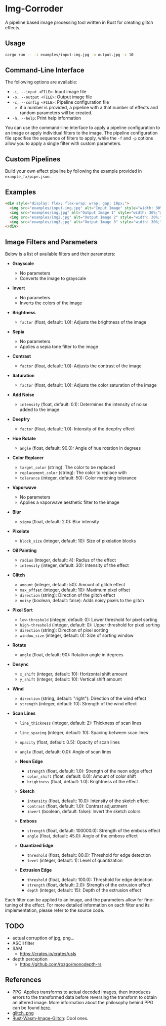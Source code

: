 # Img-Corroder

A pipeline based image processing tool written in Rust for creating glitch effects.

## Usage

```sh
cargo run -- -i examples/input-img.jpg -o output.jpg -c 10
```

## Command-Line Interface

The following options are available:

- `-i, --input <FILE>`: Input image file
- `-o, --output <FILE>`: Output image file
- `-c, --config <FILE>`: Pipeline configuration file
  - if a number is provided, a pipeline with a that number of effects and random parameters will be created.
- `-h, --help`: Print help information

You can use the command-line interface to apply a pipeline configuration to an image or apply individual filters to the image. The pipeline configuration file specifies the sequence of filters to apply, while the `-f` and `-p` options allow you to apply a single filter with custom parameters.

## Custom Pipelines

Build your own effect pipeline by following the example provided in `example_fx/pipe.json`.

## Examples

```markdown
<div style="display: flex; flex-wrap: wrap; gap: 10px;">
  <img src="examples/input-img.jpg" alt="Input Image" style="width: 30%;">
  <img src="examples/img.jpg" alt="Output Image 1" style="width: 30%;">
  <img src="examples/img2.jpg" alt="Output Image 2" style="width: 30%;">
  <img src="examples/img3.jpg" alt="Output Image 3" style="width: 30%;">
</div>
```

## Image Filters and Parameters

Below is a list of available filters and their parameters:

- **Grayscale**
  - No parameters
  - Converts the image to grayscale

- **Invert**
  - No parameters
  - Inverts the colors of the image

- **Brightness**
  - `factor` (float, default: 1.0): Adjusts the brightness of the image

- **Sepia**
  - No parameters
  - Applies a sepia tone filter to the image

- **Contrast**
  - `factor` (float, default: 1.0): Adjusts the contrast of the image

- **Saturation**
  - `factor` (float, default: 1.0): Adjusts the color saturation of the image

- **Add Noise**
  - `intensity` (float, default: 0.1): Determines the intensity of noise added to the image

- **Deepfry**
  - `factor` (float, default: 1.0): Intensity of the deepfry effect

- **Hue Rotate**
  - `angle` (float, default: 90.0): Angle of hue rotation in degrees

- **Color Replacer**
  - `target_color` (string): The color to be replaced
  - `replacement_color` (string): The color to replace with
  - `tolerance` (integer, default: 50): Color matching tolerance

- **Vaporwave**
  - No parameters
  - Applies a vaporwave aesthetic filter to the image

- **Blur**
  - `sigma` (float, default: 2.0): Blur intensity

- **Pixelate**
  - `block_size` (integer, default: 10): Size of pixelation blocks

- **Oil Painting**
  - `radius` (integer, default: 4): Radius of the effect
  - `intensity` (integer, default: 30): Intensity of the effect

- **Glitch**
  - `amount` (integer, default: 50): Amount of glitch effect
  - `max_offset` (integer, default: 10): Maximum pixel offset
  - `direction` (string): Direction of the glitch effect
  - `noisy` (boolean, default: false): Adds noisy pixels to the glitch

- **Pixel Sort**
  - `low-threshold` (integer, default: 0): Lower threshold for pixel sorting
  - `high-threshold` (integer, default: 0): Upper threshold for pixel sorting
  - `direction` (string): Direction of pixel sorting
  - `window_size` (integer, default: 0): Size of sorting window

- **Rotate**
  - `angle` (float, default: 90): Rotation angle in degrees

- **Desync**
  - `x_shift` (integer, default: 10): Horizontal shift amount
  - `y_shift` (integer, default: 10): Vertical shift amount

- **Wind**
  - `direction` (string, default: "right"): Direction of the wind effect
  - `strength` (integer, default: 10): Strength of the wind effect

- **Scan Lines**
  - `line_thickness` (integer, default: 2): Thickness of scan lines
  - `line_spacing` (integer, default: 10): Spacing between scan lines
  - `opacity` (float, default: 0.5): Opacity of scan lines
  - `angle` (float, default: 0.0): Angle of scan lines

  - **Neon Edge**
    - `strength` (float, default: 1.0): Strength of the neon edge effect
    - `color_shift` (float, default: 0.0): Amount of color shift
    - `brightness` (float, default: 1.0): Brightness of the effect

  - **Sketch**
    - `intensity` (float, default: 10.0): Intensity of the sketch effect
    - `contrast` (float, default: 1.0): Contrast adjustment
    - `invert` (boolean, default: false): Invert the sketch colors

  - **Emboss**
    - `strength` (float, default: 100000.0): Strength of the emboss effect
    - `angle` (float, default: 45.0): Angle of the emboss effect

  - **Quantized Edge**
    - `threshold` (float, default: 80.0): Threshold for edge detection
    - `level` (integer, default: 1): Level of quantization

  - **Extrusion Edge**
    - `threshold` (float, default: 100.0): Threshold for edge detection
    - `strength` (float, default: 2.0): Strength of the extrusion effect
    - `depth` (integer, default: 15): Depth of the extrusion effect

Each filter can be applied to an image, and the parameters allow for fine-tuning of the effect. For more detailed information on each filter and its implementation, please refer to the source code.

## TODO

- actual corruption of jpg, png...
- ASCII filter
- SAM
  - <https://crates.io/crates/usls>
- depth perception
  - <https://github.com/rozgo/monodepth-rs>

## References

- [PPG](https://github.com/tmick0/ppg): Applies transforms to actual decoded images, then introduces errors to the transformed data before reversing the transform to obtain an altered image. More information about the philosophy behind PPG can be found [here](https://lo.calho.st/posts/image-glitching/).
- [glitch_png](https://github.com/KernelEquinox/glitch_png)
- [Rust-Wasm-Image-Glitch](https://github.com/felixfaire/Rust-Wasm-Image-Glitch): Cool ones.
